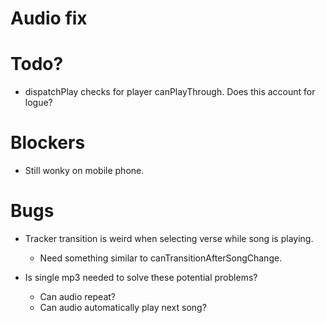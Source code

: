 # Audio fix
# Todo?
* dispatchPlay checks for player canPlayThrough. Does this account for logue?

# Blockers
* Still wonky on mobile phone.

# Bugs
* Tracker transition is weird when selecting verse while song is playing.
    * Need something similar to canTransitionAfterSongChange.

* Is single mp3 needed to solve these potential problems?
    * Can audio repeat?
    * Can audio automatically play next song?